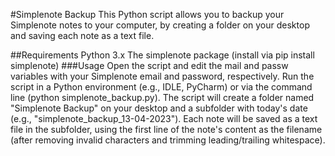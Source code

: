 #Simplenote Backup
This Python script allows you to backup your Simplenote notes to your computer, by creating a folder on your desktop and saving each note as a text file.

##Requirements
Python 3.x
The simplenote package (install via pip install simplenote)
###Usage
Open the script and edit the mail and passw variables with your Simplenote email and password, respectively.
Run the script in a Python environment (e.g., IDLE, PyCharm) or via the command line (python simplenote_backup.py).
The script will create a folder named "Simplenote Backup" on your desktop and a subfolder with today's date (e.g., "simplenote_backup_13-04-2023").
Each note will be saved as a text file in the subfolder, using the first line of the note's content as the filename (after removing invalid characters and trimming leading/trailing whitespace).
